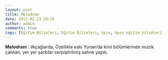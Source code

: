 ```yaml
---
layout: post
title: Melodram 
date: 2013-02-23 20:25
author: admin
comments: true
tags: [Eğitim Bilimleri, Eğitim Bilimleri, kpss, kpss eğitim bilimleri, Kpss Sözlük, m]
---
```

<strong>Melodram</strong> : ilkçağlarda, Özellikle eski Yunan’da kimi bölümlerinde müzik çalınan, yer yer şarkılar serpiştirilmiş sahne yapıtı.
